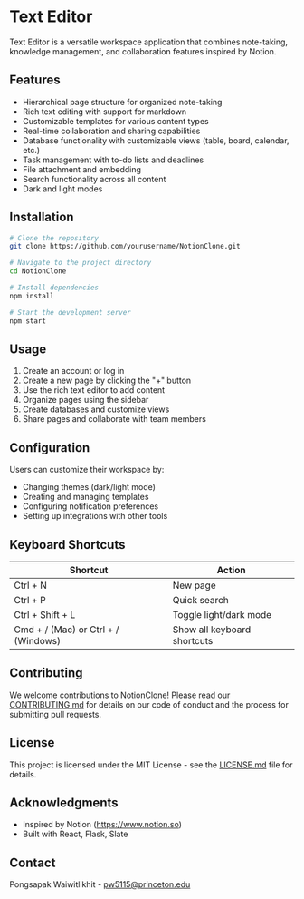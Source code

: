 # Text Editor

Text Editor is a versatile workspace application that combines note-taking, knowledge management, and collaboration features inspired by Notion.

## Features

- Hierarchical page structure for organized note-taking
- Rich text editing with support for markdown
- Customizable templates for various content types
- Real-time collaboration and sharing capabilities
- Database functionality with customizable views (table, board, calendar, etc.)
- Task management with to-do lists and deadlines
- File attachment and embedding
- Search functionality across all content
- Dark and light modes

## Installation

```bash
# Clone the repository
git clone https://github.com/yourusername/NotionClone.git

# Navigate to the project directory
cd NotionClone

# Install dependencies
npm install

# Start the development server
npm start
```

## Usage

1. Create an account or log in
2. Create a new page by clicking the "+" button
3. Use the rich text editor to add content
4. Organize pages using the sidebar
5. Create databases and customize views
6. Share pages and collaborate with team members

## Configuration

Users can customize their workspace by:
- Changing themes (dark/light mode)
- Creating and managing templates
- Configuring notification preferences
- Setting up integrations with other tools

## Keyboard Shortcuts

| Shortcut | Action |
|----------|--------|
| Ctrl + N | New page |
| Ctrl + P | Quick search |
| Ctrl + Shift + L | Toggle light/dark mode |
| Cmd + / (Mac) or Ctrl + / (Windows) | Show all keyboard shortcuts |

## Contributing

We welcome contributions to NotionClone! Please read our [CONTRIBUTING.md](CONTRIBUTING.md) for details on our code of conduct and the process for submitting pull requests.

## License

This project is licensed under the MIT License - see the [LICENSE.md](LICENSE.md) file for details.

## Acknowledgments

- Inspired by Notion (https://www.notion.so)
- Built with React, Flask, Slate

## Contact

Pongsapak Waiwitlikhit - pw5115@princeton.edu

